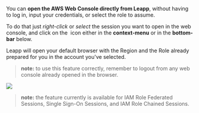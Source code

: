 You can **open the AWS Web Console directly from Leapp**, without having to log in, input your credentials, or select the role to assume.

To do that just *right-click* or *select* the session you want to open in the web console, and click on the <img src="../../images/built-in-features/opening.png" alt="" title=""> icon either in the **context-menu** or 
in the **bottom-bar** below.

Leapp will open your default browser with the Region and the Role already prepared for you in the account you've selected.

> **note:** to use this feature correctly, remember to logout from any web console already opened in the browser.

![](../../images/built-in-features/opening-screen.png)

> **note:** the feature currently is available for IAM Role Federated Sessions, Single Sign-On Sessions, and IAM Role Chained Sessions.
